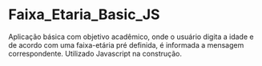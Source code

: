 # Faixa_Etaria_Basic_JS
Aplicação básica com objetivo acadêmico, onde o usuário digita a idade e de acordo com uma faixa-etária pré definida, é informada a mensagem correspondente. Utilizado Javascript na construção.
